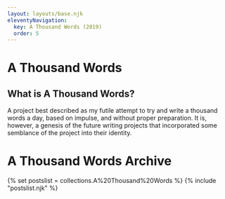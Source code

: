```yaml
---
layout: layouts/base.njk
eleventyNavigation:
  key: A Thousand Words (2019)
  order: 5
---
```


# A Thousand Words

## What is A Thousand Words?

A project best described as my futile attempt to try and write a thousand words a day, based on impulse, and without proper preparation. It is, however, a genesis of the future writing projects that incorporated some semblance of the project into their identity.

# A Thousand Words Archive

{% set postslist = collections.A%20Thousand%20Words %}
{% include "postslist.njk" %}